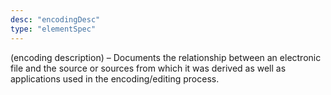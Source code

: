 ```yaml
---
desc: "encodingDesc"
type: "elementSpec"
---
```


(encoding description) – Documents the relationship between an electronic file and
the
source or sources from which it was derived as well as applications used in the
encoding/editing process.